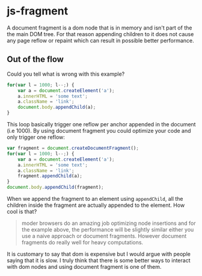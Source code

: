 js-fragment
===========

A document fragment is a dom node that is in memory and isn't part of the the main DOM tree. For that reason appending children to it does not cause any page reflow or repaint which can result in possible better performance.


## Out of the flow

Could you tell what is wrong with this example? 

```js
for(var l = 1000; l--;) {
	var a = document.createElement('a');
	a.innerHTML = 'some text';
	a.className = 'link';
	document.body.appendChild(a);
}
```

This loop basically trigger one reflow per anchor appended in the document (i.e 1000). By using document fragment you could optimize your code and only trigger one reflow:

```js
var fragment = document.createDocumentFragment();
for(var l = 1000; l--;) {
	var a = document.createElement('a');
	a.innerHTML = 'some text';
	a.className = 'link';
	fragment.appendChild(a);
}
document.body.appendChild(fragment);
```

When we append the fragment to an element using `appendChild`, all the children inside the fragment are actually appended to the element. How cool is that?

  > moder browsers do an amazing job optimizing node insertions and for the example above, the performance will be slightly similar either you use a naive approach or document fragments. However document fragments do really well for heavy computations.

It is customary to say that dom is expensive but I would argue with people saying that it is slow. I truly think that there is some better ways to interact with dom nodes and using document fragment is one of them.


